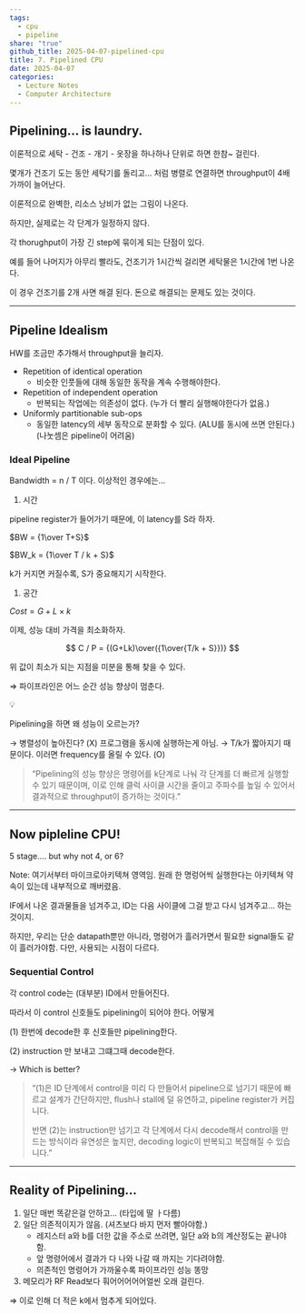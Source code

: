 ```yaml
---  
tags:  
  - cpu  
  - pipeline  
share: "true"  
github_title: 2025-04-07-pipelined-cpu  
title: 7. Pipelined CPU  
date: 2025-04-07  
categories:  
  - Lecture Notes  
  - Computer Architecture  
---  
```

## Pipelining… is laundry.  
  
이론적으로 세탁 - 건조 - 개기 - 옷장을 하나하나 단위로 하면 한참~ 걸린다.  
  
몇개가 건조기 도는 동안 세탁기를 돌리고… 처럼 병렬로 연결하면 throughput이 4배 가까이 늘어난다.  
  
이론적으로 완벽한, 리소스 낭비가 없는 그림이 나온다.  
  
하지만, 실제로는 각 단계가 일정하지 않다.  
  
각 thorughput이 가장 긴 step에 묶이게 되는 단점이 있다.  
  
예를 들어 나머지가 아무리 빨라도, 건조기가 1시간씩 걸리면 세탁물은 1시간에 1번 나온다.  
  
이 경우 건조기를 2개 사면 해결 된다. 돈으로 해결되는 문제도 있는 것이다.  
  
---  
  
## Pipeline Idealism  
  
HW를 조금만 추가해서 throughput을 늘리자.  
  
- Repetition of identical operation  
    - 비슷한 인풋들에 대해 동일한 동작을 계속 수행해야한다.  
- Repetition of independent operation  
    - 반복되는 작업에는 의존성이 없다. (누가 더 빨리 실행해야한다가 없음.)  
- Uniformly partitionable sub-ops  
    - 동일한 latency의 세부 동작으로 분화할 수 있다. (ALU를 동시에 쓰면 안된다.) (나눗셈은 pipeline이 어려움)  
  
### Ideal Pipeline  
  
Bandwidth = n / T 이다. 이상적인 경우에는…  
  
1. 시간  
  
pipeline register가 들어가기 때문에, 이 latency를 S라 하자.  
  
$BW = {1\over T+S}$  
  
$BW_k = {1\over T / k + S}$  
  
k가 커지면 커질수록, S가 중요해지기 시작한다.  
  
1. 공간  
  
$Cost = G + L \times k$  
  
이제, 성능 대비 가격을 최소화하자.  
  
$$ C / P = {(G+Lk)\over({1\over{T/k + S}})} $$  
  
위 값이 최소가 되는 지점을 미분을 통해 찾을 수 있다.  
  
⇒ 파이프라인은 어느 순간 성능 향상이 멈춘다.  
  
<aside> 💡  
  
Pipelining을 하면 왜 성능이 오르는가?  
  
→ 병렬성이 높아진다? (X) 프로그램을 동시에 실행하는게 아님. → T/k가 짧아지기 때문이다. 이러면 frequency를 올릴 수 있다. (O)  
  
</aside>  
  
> “Pipelining의 성능 향상은 명령어를 k단계로 나눠 각 단계를 더 빠르게 실행할 수 있기 때문이며, 이로 인해 클럭 사이클 시간을 줄이고 주파수를 높일 수 있어서 결과적으로 throughput이 증가하는 것이다.”  
  
---  
  
## Now pipleline CPU!  
  
5 stage…. but why not 4, or 6?  
  
Note: 여기서부터 마이크로아키텍쳐 영역임. 원래 한 명렁어씩 실행한다는 아키텍쳐 약속이 있는데 내부적으로 깨버렸음.  
  
IF에서 나온 결과물들을 넘겨주고, ID는 다음 사이클에 그걸 받고 다시 넘겨주고… 하는 것이지.  
  
하지만, 우리는 단순 datapath뿐만 아니라, 명령어가 흘러가면서 필요한 signal들도 같이 흘러가야함. 다만, 사용되는 시점이 다르다.  
  
### Sequential Control  
  
각 control code는 (대부분) ID에서 만들어진다.  
  
따라서 이 control 신호들도 pipelining이 되어야 한다. 어떻게  
  
(1) 한번에 decode한 후 신호들만 pipelining한다.  
  
(2) instruction 만 보내고 그떄그때 decode한다.  
  
→ Which is better?  
  
> “(1)은 ID 단계에서 control을 미리 다 만들어서 pipeline으로 넘기기 때문에 빠르고 설계가 간단하지만, flush나 stall에 덜 유연하고, pipeline register가 커집니다.  
>   
> 반면 (2)는 instruction만 넘기고 각 단계에서 다시 decode해서 control을 만드는 방식이라 유연성은 높지만, decoding logic이 반복되고 복잡해질 수 있습니다.”  
  
---  
  
## Reality of Pipelining…  
  
1. 일단 매번 똑같은걸 안하고… (타입에 딸 ㅏ다름)  
2. 일단 의존적이지가 않음. (셔츠보다 바지 먼저 빨아야함.)  
    - 레지스터 a와 b를 더한 값을 주소로 쓰려면, 일단 a와 b의 계산정도는 끝나야함.  
    - 앞 명령어에서 결과가 다 나와 나갈 때 까지는 기다려야함.  
    - 의존적인 명령어가 가까울수록 파이프라인 성능 똥망  
3. 메모리가 RF Read보다 훠어어어어어얼씬 오래 걸린다.  
  
⇒ 이로 인해 더 적은 k에서 멈추게 되어있다.